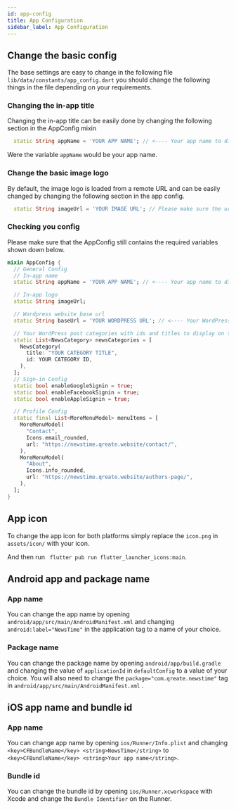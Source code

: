 ```yaml
---
id: app-config
title: App Configuration
sidebar_label: App Configuration
---
```



## Change the basic config

The base settings are easy to change in the following file `lib/data/constants/app_config.dart` you should change the following things in the file depending on your requirements.

### Changing the in-app title 

Changing the in-app title can be easily done by changing the following section in the AppConfig mixin 

```dart 
  static String appName = 'YOUR APP NAME'; // <---- Your app name to display inside of the app
```

Were the variable `appName` would be your app name. 

### Change the basic image logo

By default, the image logo is loaded from a remote URL and can be easily changed by changing the following section in the app config.

```dart 
  static String imageUrl = 'YOUR IMAGE URL'; // Please make sure the url is https
```

### Checking you config

Please make sure that the AppConfig still contains the required variables shown down below.

```dart
mixin AppConfig {
  // General Config
  // In-app name
  static String appName = 'YOUR APP NAME'; // <---- Your app name to display inside of the app

  // In-app logo
  static String imageUrl;

  // Wordpress website base url
  static String baseUrl = 'YOUR WORDPRESS URL'; // <---- Your WordPress url, please make sure the url has a valid ssl cert

  // Your WordPress post categories with ids and titles to display on the home screen
  static List<NewsCategory> newsCategories = [ 
    NewsCategory(
      title: "YOUR CATEGORY TITLE",
      id: YOUR CATEGORY ID,
    ),
  ];
  // Sign-in Config
  static bool enableGoogleSignin = true;
  static bool enableFacebookSignin = true;
  static bool enableAppleSignin = true;

  // Profile Config
  static final List<MoreMenuModel> menuItems = [
    MoreMenuModel(
      "Contact",
      Icons.email_rounded,
      url: "https://newstime.qreate.website/contact/",
    ),
    MoreMenuModel(
      "About",
      Icons.info_rounded,
      url: "https://newstime.qreate.website/authors-page/",
    ),
  ];
}

```

## App icon
To change the app icon for both platforms simply replace the `icon.png` in `assets/icon/` with your icon. 

And then run ``` flutter pub run flutter_launcher_icons:main```.

## Android app and package name
### App name
You can change the app name by opening `android/app/src/main/AndroidManifest.xml` and changing `android:label="NewsTime"` in the application tag to a name of your choice.

### Package name
You can change the package name by opening `android/app/build.gradle` and changing the value of `applicationId` in `defaultConfig` to a value of your choice. You will also need to change the `package="com.qreate.newstime"` tag in `android/app/src/main/AndroidManifest.xml` .
## iOS app name and bundle id
### App name
You can change app name by opening `ios/Runner/Info.plist` and changing ```<key>CFBundleName</key>
<string>NewsTime</string>``` to ```<key>CFBundleName</key>
  <string>Your app name</string>```.
### Bundle id

You can change the bundle id by opening `ios/Runner.xcworkspace` with Xcode and change the `Bundle Identifier` on the Runner.



